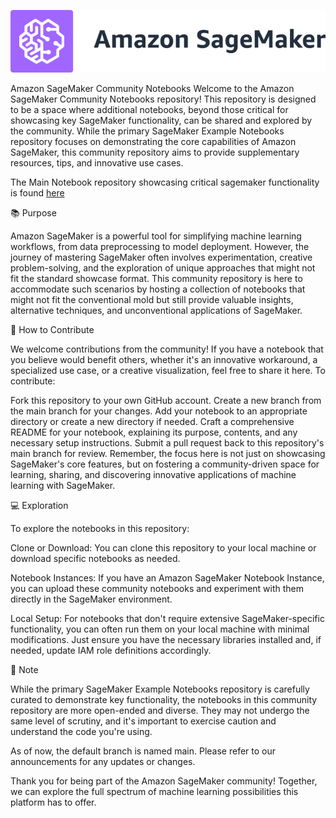 ![SageMaker](https://github.com/aws/amazon-sagemaker-examples/raw/main/_static/sagemaker-banner.png)

Amazon SageMaker Community Notebooks
Welcome to the Amazon SageMaker Community Notebooks repository! This repository is designed to be a space where additional notebooks, beyond those critical for showcasing key SageMaker functionality, can be shared and explored by the community. While the primary SageMaker Example Notebooks repository focuses on demonstrating the core capabilities of Amazon SageMaker, this community repository aims to provide supplementary resources, tips, and innovative use cases.

The Main Notebook repository showcasing critical sagemaker functionality is found [here](https://github.com/aws/amazon-sagemaker-examples)

📚 Purpose

Amazon SageMaker is a powerful tool for simplifying machine learning workflows, from data preprocessing to model deployment. However, the journey of mastering SageMaker often involves experimentation, creative problem-solving, and the exploration of unique approaches that might not fit the standard showcase format. This community repository is here to accommodate such scenarios by hosting a collection of notebooks that might not fit the conventional mold but still provide valuable insights, alternative techniques, and unconventional applications of SageMaker.

🚀 How to Contribute

We welcome contributions from the community! If you have a notebook that you believe would benefit others, whether it's an innovative workaround, a specialized use case, or a creative visualization, feel free to share it here. To contribute:

Fork this repository to your own GitHub account.
Create a new branch from the main branch for your changes.
Add your notebook to an appropriate directory or create a new directory if needed.
Craft a comprehensive README for your notebook, explaining its purpose, contents, and any necessary setup instructions.
Submit a pull request back to this repository's main branch for review.
Remember, the focus here is not just on showcasing SageMaker's core features, but on fostering a community-driven space for learning, sharing, and discovering innovative applications of machine learning with SageMaker.

💻 Exploration

To explore the notebooks in this repository:

Clone or Download: You can clone this repository to your local machine or download specific notebooks as needed.

Notebook Instances: If you have an Amazon SageMaker Notebook Instance, you can upload these community notebooks and experiment with them directly in the SageMaker environment.

Local Setup: For notebooks that don't require extensive SageMaker-specific functionality, you can often run them on your local machine with minimal modifications. Just ensure you have the necessary libraries installed and, if needed, update IAM role definitions accordingly.

📝 Note

While the primary SageMaker Example Notebooks repository is carefully curated to demonstrate key functionality, the notebooks in this community repository are more open-ended and diverse. They may not undergo the same level of scrutiny, and it's important to exercise caution and understand the code you're using.

As of now, the default branch is named main. Please refer to our announcements for any updates or changes.

Thank you for being part of the Amazon SageMaker community! Together, we can explore the full spectrum of machine learning possibilities this platform has to offer.
